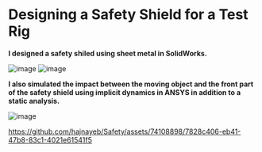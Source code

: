 # Designing a Safety Shield for a Test Rig

**I designed a safety shiled using sheet metal in SolidWorks.**

![image](https://github.com/hajnayeb/Safety/assets/74108898/caeb5660-84d8-480e-91df-2ae09ffa7298)
![image](https://github.com/hajnayeb/Safety/assets/74108898/24fced89-67e2-428e-84f1-9a81fa808aae)


**I also simulated the impact between the moving object and the front part of the safety shield using implicit dynamics in ANSYS in addition to a static analysis.**

![image](https://github.com/hajnayeb/Safety/assets/74108898/27165c47-02cc-418c-a04d-c77ec1a445e9)

https://github.com/hajnayeb/Safety/assets/74108898/7828c406-eb41-47b8-83c1-4021e61541f5


